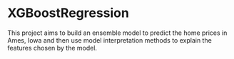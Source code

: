 # XGBoostRegression

This project aims to build an ensemble model to predict the home prices in Ames, Iowa and then use model interpretation methods to explain the features chosen by the model.
